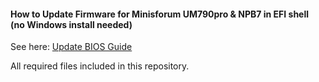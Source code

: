 #### How to Update Firmware for Minisforum UM790pro & NPB7 in EFI shell<br>(no Windows install needed)

See here: [Update BIOS Guide](https://github.com/rezzorix/minisforum/blob/a0d6a278e1fe1fa56d9ef69b89885394d4db0048/WINPE/Update_Bios.pdf)

All required files included in this repository.
